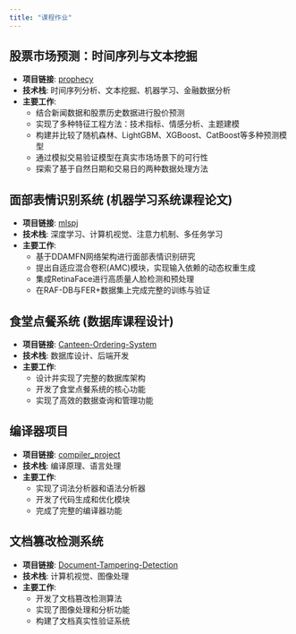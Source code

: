 ```yaml
---
title: "课程作业"
---
```


## 股票市场预测：时间序列与文本挖掘
- **项目链接**: [prophecy](https://github.com/Petitater/prophey)
- **技术栈**: 时间序列分析、文本挖掘、机器学习、金融数据分析
- **主要工作**:
  - 结合新闻数据和股票历史数据进行股价预测
  - 实现了多种特征工程方法：技术指标、情感分析、主题建模
  - 构建并比较了随机森林、LightGBM、XGBoost、CatBoost等多种预测模型
  - 通过模拟交易验证模型在真实市场场景下的可行性
  - 探索了基于自然日期和交易日的两种数据处理方法

## 面部表情识别系统 (机器学习系统课程论文)
- **项目链接**: [mlspj](https://github.com/Petitater/mlspj)
- **技术栈**: 深度学习、计算机视觉、注意力机制、多任务学习
- **主要工作**:
  - 基于DDAMFN网络架构进行面部表情识别研究
  - 提出自适应混合卷积(AMC)模块，实现输入依赖的动态权重生成
  - 集成RetinaFace进行高质量人脸检测和预处理
  - 在RAF-DB与FER+数据集上完成完整的训练与验证

## 食堂点餐系统 (数据库课程设计)
- **项目链接**: [Canteen-Ordering-System](https://github.com/DqChen77/Canteen-Ordering-System)
- **技术栈**: 数据库设计、后端开发
- **主要工作**:
  - 设计并实现了完整的数据库架构
  - 开发了食堂点餐系统的核心功能
  - 实现了高效的数据查询和管理功能

## 编译器项目
- **项目链接**: [compiler_project](https://github.com/DqChen77/compiler_project)
- **技术栈**: 编译原理、语言处理
- **主要工作**:
  - 实现了词法分析器和语法分析器
  - 开发了代码生成和优化模块
  - 完成了完整的编译器功能

## 文档篡改检测系统
- **项目链接**: [Document-Tampering-Detection](https://github.com/DqChen77/Document-Tampering-Detection)
- **技术栈**: 计算机视觉、图像处理
- **主要工作**:
  - 开发了文档篡改检测算法
  - 实现了图像处理和分析功能
  - 构建了文档真实性验证系统